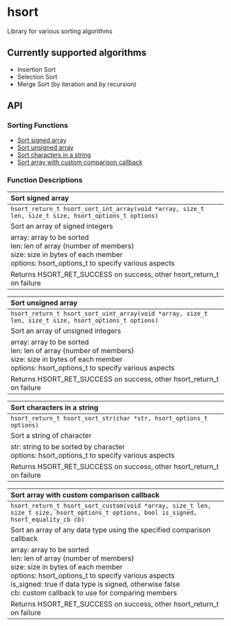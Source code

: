 # hsort
Library for various sorting algorithms

## Currently supported algorithms
* Insertion Sort
* Selection Sort
* Merge Sort (by iteration and by recursion)

## API

### Sorting Functions
* [Sort signed array](#sort_signed_array)
* [Sort unsigned array](#sort_unsigned_array)
* [Sort characters in a string](#sort_characters_in_a_string)
* [Sort array with custom comparison callback](#sort_array_with_custom_comparison_callback)

### Function Descriptions

|  <a name=sort_signed_array></a>Sort signed array
| :------------------------------------------------------------------------------------------------------------------ |
| `hsort_return_t hsort_sort_int_array(void *array, size_t len, size_t size, hsort_options_t options)`
| Sort an array of signed integers
| array: array to be sorted<br/>len: len of array (number of members)<br/>size: size in bytes of each member<br/>options: hsort_options_t to specify various aspects
| Returns HSORT_RET_SUCCESS on success, other hsort_return_t on failure


|  <a name=sort_unsigned_array></a>Sort unsigned array
| :------------------------------------------------------------------------------------------------------------------ |
| `hsort_return_t hsort_sort_uint_array(void *array, size_t len, size_t size, hsort_options_t options)`
| Sort an array of unsigned integers
| array: array to be sorted<br/>len: len of array (number of members)<br/>size: size in bytes of each member<br/>options: hsort_options_t to specify various aspects
| Returns HSORT_RET_SUCCESS on success, other hsort_return_t on failure

|  <a name=sort_characters_in_a_string></a>Sort characters in a string
| :------------------------------------------------------------------------------------------------------------------ |
| `hsort_return_t hsort_sort_str(char *str, hsort_options_t options)`
| Sort a string of character
| str: string to be sorted by character<br/>options: hsort_options_t to specify various aspects
| Returns HSORT_RET_SUCCESS on success, other hsort_return_t on failure

|  <a name=sort_array_with_custom_comparison_callback></a>Sort array with custom comparison callback
| :------------------------------------------------------------------------------------------------------------------ |
| `hsort_return_t hsort_sort_custom(void *array, size_t len, size_t size, hsort_options_t options, bool is_signed, hsort_equality_cb cb)`
| Sort an array of any data type using the specified comparison callback
| array: array to be sorted<br/>len: len of array (number of members)<br/>size: size in bytes of each member<br/>options: hsort_options_t to specify various aspects<br/>is_signed: true if data type is signed, otherwise false<br/>cb: custom callback to use for comparing members
| Returns HSORT_RET_SUCCESS on success, other hsort_return_t on failure
